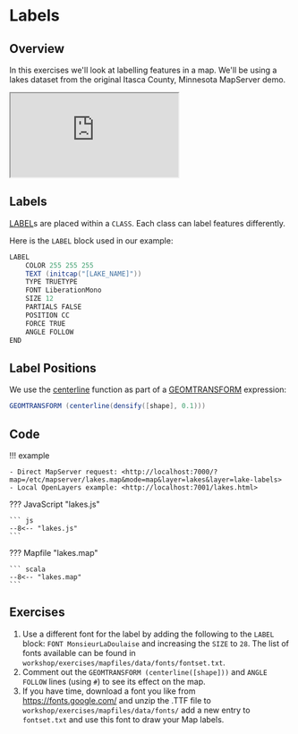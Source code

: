 # Labels

## Overview

In this exercises we'll look at labelling features in a map. We'll be using a lakes dataset from the original Itasca County, Minnesota MapServer demo.

<div class="map">
  <iframe src="https://geographika.github.io/getting-started-with-mapserver-demo/lakes.html"></iframe>
</div>

## Labels

[LABEL](https://mapserver.org/mapfile/label.html)s are placed within a `CLASS`. 
Each class can label features differently.

Here is the `LABEL` block used in our example:

```scala
LABEL
    COLOR 255 255 255
    TEXT (initcap("[LAKE_NAME]"))
    TYPE TRUETYPE 
    FONT LiberationMono
    SIZE 12
    PARTIALS FALSE
    POSITION CC
    FORCE TRUE
    ANGLE FOLLOW
END
```

## Label Positions

We use the [centerline](https://mapserver.org/mapfile/geomtransform.html#centerline) function as part of a [GEOMTRANSFORM](https://mapserver.org/mapfile/geomtransform.html) expression:

``` scala
GEOMTRANSFORM (centerline(densify([shape], 0.1)))
```

## Code

!!! example

    - Direct MapServer request: <http://localhost:7000/?map=/etc/mapserver/lakes.map&mode=map&layer=lakes&layer=lake-labels>
    - Local OpenLayers example: <http://localhost:7001/lakes.html>

??? JavaScript "lakes.js"

    ``` js
    --8<-- "lakes.js"
    ```

??? Mapfile "lakes.map"

    ``` scala
    --8<-- "lakes.map"
    ```

## Exercises

1. Use a different font for the label by adding the following to the `LABEL` block: `FONT MonsieurLaDoulaise` and increasing the `SIZE` to `28`.
   The list of fonts available can be found in `workshop/exercises/mapfiles/data/fonts/fontset.txt`.
2. Comment out the `GEOMTRANSFORM (centerline([shape]))` and `ANGLE FOLLOW` lines (using `#`) to see its effect on the map.
3. If you have time, download a font you like from https://fonts.google.com/ and unzip the .TTF file to `workshop/exercises/mapfiles/data/fonts/`
   add a new entry to `fontset.txt` and use this font to draw your Map labels.
<!--
``` xml
<ServiceExceptionReport xmlns="http://www.opengis.net/ogc" xmlns:xsi="http://www.w3.org/2001/XMLSchema-instance" version="1.3.0" xsi:schemaLocation="http://www.opengis.net/ogc http://schemas.opengis.net/wms/1.3.0/exceptions_1_3_0.xsd">
<ServiceException> msDrawMap(): Image handling error. Failed to draw layer named 'lake-labels'. msGeomTransformShape(): Expression parser error. Failed to process shape expression: centerline([shape]) yyparse(): Expression parser error. Executing centerline failed. msGEOSCenterline(): GEOS library error. Centerline generation failed, try densifying the shapes. </ServiceException>
</ServiceExceptionReport>
```

# EXTENT 26.668678 58.339241 26.796582 58.409410 # EPSG:4326
# adding a value of 0.1 causes the request to take over 5 minutes
# GEOMTRANSFORM (centerline(densify([shape], 0.5)))

# workaround for https://github.com/MapServer/MapServer/issues/7058

-->

